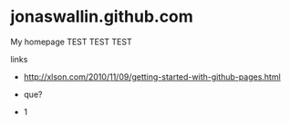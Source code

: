 jonaswallin.github.com
======================

My homepage
TEST TEST TEST

links

* http://xlson.com/2010/11/09/getting-started-with-github-pages.html

* que?

* 1

